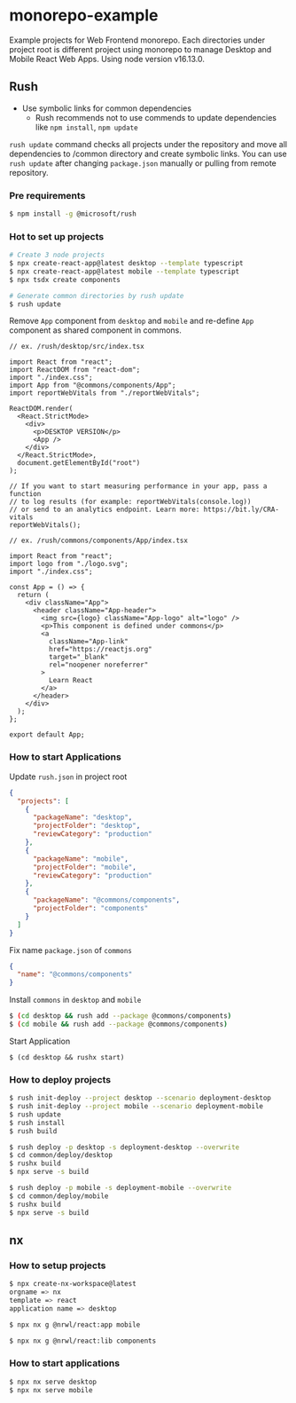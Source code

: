 # monorepo-example

Example projects for Web Frontend monorepo. Each directories under project root is different project using monorepo to manage Desktop and Mobile React Web Apps.
Using node version v16.13.0.

## Rush

+ Use symbolic links for common dependencies
  + Rush recommends not to use commends to update dependencies like `npm install`, `npm update`

`rush update` command checks all projects under the repository and move all dependencies to /common directory and create symbolic links. You can use `rush update` after changing `package.json` manually or pulling from remote repository.

### Pre requirements

```bash
$ npm install -g @microsoft/rush
```

### Hot to set up projects

```bash
# Create 3 node projects
$ npx create-react-app@latest desktop --template typescript
$ npx create-react-app@latest mobile --template typescript
$ npx tsdx create components

# Generate common directories by rush update
$ rush update
```

Remove `App` component from `desktop` and `mobile` and re-define `App` component as shared component in commons.

```tsx
// ex. /rush/desktop/src/index.tsx

import React from "react";
import ReactDOM from "react-dom";
import "./index.css";
import App from "@commons/components/App";
import reportWebVitals from "./reportWebVitals";

ReactDOM.render(
  <React.StrictMode>
    <div>
      <p>DESKTOP VERSION</p>
      <App />
    </div>
  </React.StrictMode>,
  document.getElementById("root")
);

// If you want to start measuring performance in your app, pass a function
// to log results (for example: reportWebVitals(console.log))
// or send to an analytics endpoint. Learn more: https://bit.ly/CRA-vitals
reportWebVitals();
```

```tsx
// ex. /rush/commons/components/App/index.tsx

import React from "react";
import logo from "./logo.svg";
import "./index.css";

const App = () => {
  return (
    <div className="App">
      <header className="App-header">
        <img src={logo} className="App-logo" alt="logo" />
        <p>This component is defined under commons</p>
        <a
          className="App-link"
          href="https://reactjs.org"
          target="_blank"
          rel="noopener noreferrer"
        >
          Learn React
        </a>
      </header>
    </div>
  );
};

export default App;
```

### How to start Applications

Update `rush.json` in project root

```json
{
  "projects": [
    {
      "packageName": "desktop",
      "projectFolder": "desktop",
      "reviewCategory": "production"
    },
    {
      "packageName": "mobile",
      "projectFolder": "mobile",
      "reviewCategory": "production"
    },
    {
      "packageName": "@commons/components",
      "projectFolder": "components"
    }
  ]
}
```

Fix name `package.json` of `commons`

```json
{
  "name": "@commons/components"
}
```

Install `commons` in `desktop` and `mobile`

```bash
$ (cd desktop && rush add --package @commons/components)
$ (cd mobile && rush add --package @commons/components)
```

Start Application

```
$ (cd desktop && rushx start)
```

### How to deploy projects

```bash
$ rush init-deploy --project desktop --scenario deployment-desktop
$ rush init-deploy --project mobile --scenario deployment-mobile
$ rush update
$ rush install
$ rush build

$ rush deploy -p desktop -s deployment-desktop --overwrite
$ cd common/deploy/desktop
$ rushx build
$ npx serve -s build

$ rush deploy -p mobile -s deployment-mobile --overwrite
$ cd common/deploy/mobile
$ rushx build
$ npx serve -s build
```

## nx

### How to setup projects

```bash
$ npx create-nx-workspace@latest
orgname => nx
template => react
application name => desktop

$ npx nx g @nrwl/react:app mobile

$ npx nx g @nrwl/react:lib components
```

### How to start applications

```bash
$ npx nx serve desktop
$ npx nx serve mobile
```
